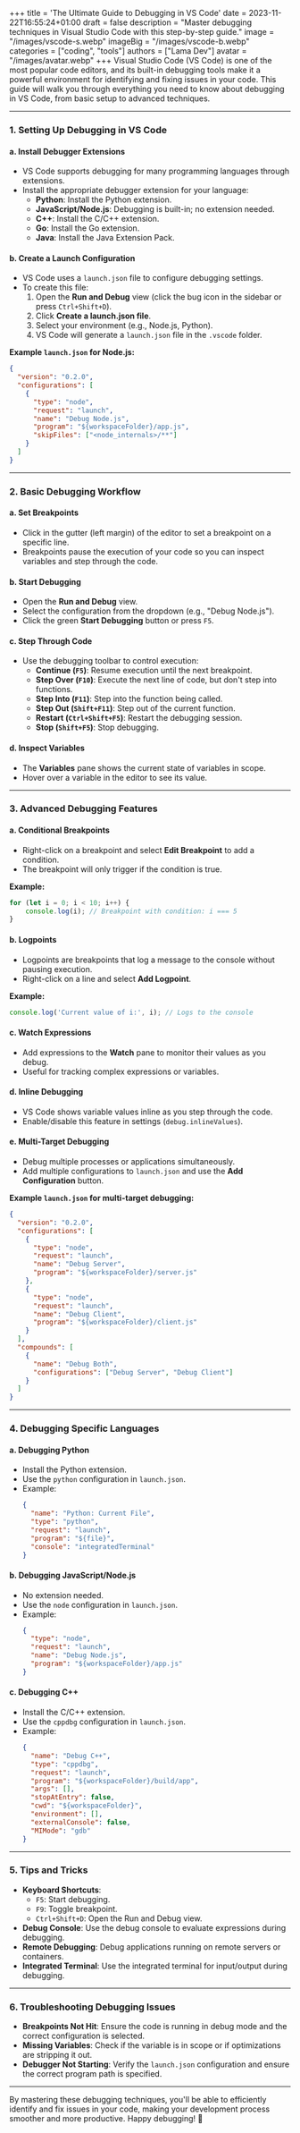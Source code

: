 +++
title = 'The Ultimate Guide to Debugging in VS Code'
date = 2023-11-22T16:55:24+01:00
draft = false
description = "Master debugging techniques in Visual Studio Code with this step-by-step guide."
image = "/images/vscode-s.webp"
imageBig = "/images/vscode-b.webp"
categories = ["coding", "tools"]
authors = ["Lama Dev"]
avatar = "/images/avatar.webp"
+++
Visual Studio Code (VS Code) is one of the most popular code editors, and its built-in debugging tools make it a powerful environment for identifying and fixing issues in your code. This guide will walk you through everything you need to know about debugging in VS Code, from basic setup to advanced techniques.

---

### 1. **Setting Up Debugging in VS Code**
   #### a. **Install Debugger Extensions**
   - VS Code supports debugging for many programming languages through extensions.
   - Install the appropriate debugger extension for your language:
     - **Python**: Install the Python extension.
     - **JavaScript/Node.js**: Debugging is built-in; no extension needed.
     - **C++**: Install the C/C++ extension.
     - **Go**: Install the Go extension.
     - **Java**: Install the Java Extension Pack.

   #### b. **Create a Launch Configuration**
   - VS Code uses a `launch.json` file to configure debugging settings.
   - To create this file:
     1. Open the **Run and Debug** view (click the bug icon in the sidebar or press `Ctrl+Shift+D`).
     2. Click **Create a launch.json file**.
     3. Select your environment (e.g., Node.js, Python).
     4. VS Code will generate a `launch.json` file in the `.vscode` folder.

   **Example `launch.json` for Node.js:**
   ```json
   {
     "version": "0.2.0",
     "configurations": [
       {
         "type": "node",
         "request": "launch",
         "name": "Debug Node.js",
         "program": "${workspaceFolder}/app.js",
         "skipFiles": ["<node_internals>/**"]
       }
     ]
   }
   ```

---

### 2. **Basic Debugging Workflow**
   #### a. **Set Breakpoints**
   - Click in the gutter (left margin) of the editor to set a breakpoint on a specific line.
   - Breakpoints pause the execution of your code so you can inspect variables and step through the code.

   #### b. **Start Debugging**
   - Open the **Run and Debug** view.
   - Select the configuration from the dropdown (e.g., "Debug Node.js").
   - Click the green **Start Debugging** button or press `F5`.

   #### c. **Step Through Code**
   - Use the debugging toolbar to control execution:
     - **Continue (`F5`)**: Resume execution until the next breakpoint.
     - **Step Over (`F10`)**: Execute the next line of code, but don't step into functions.
     - **Step Into (`F11`)**: Step into the function being called.
     - **Step Out (`Shift+F11`)**: Step out of the current function.
     - **Restart (`Ctrl+Shift+F5`)**: Restart the debugging session.
     - **Stop (`Shift+F5`)**: Stop debugging.

   #### d. **Inspect Variables**
   - The **Variables** pane shows the current state of variables in scope.
   - Hover over a variable in the editor to see its value.

---

### 3. **Advanced Debugging Features**
   #### a. **Conditional Breakpoints**
   - Right-click on a breakpoint and select **Edit Breakpoint** to add a condition.
   - The breakpoint will only trigger if the condition is true.

   **Example:**
   ```javascript
   for (let i = 0; i < 10; i++) {
       console.log(i); // Breakpoint with condition: i === 5
   }
   ```

   #### b. **Logpoints**
   - Logpoints are breakpoints that log a message to the console without pausing execution.
   - Right-click on a line and select **Add Logpoint**.

   **Example:**
   ```javascript
   console.log('Current value of i:', i); // Logs to the console
   ```

   #### c. **Watch Expressions**
   - Add expressions to the **Watch** pane to monitor their values as you debug.
   - Useful for tracking complex expressions or variables.

   #### d. **Inline Debugging**
   - VS Code shows variable values inline as you step through the code.
   - Enable/disable this feature in settings (`debug.inlineValues`).

   #### e. **Multi-Target Debugging**
   - Debug multiple processes or applications simultaneously.
   - Add multiple configurations to `launch.json` and use the **Add Configuration** button.

   **Example `launch.json` for multi-target debugging:**
   ```json
   {
     "version": "0.2.0",
     "configurations": [
       {
         "type": "node",
         "request": "launch",
         "name": "Debug Server",
         "program": "${workspaceFolder}/server.js"
       },
       {
         "type": "node",
         "request": "launch",
         "name": "Debug Client",
         "program": "${workspaceFolder}/client.js"
       }
     ],
     "compounds": [
       {
         "name": "Debug Both",
         "configurations": ["Debug Server", "Debug Client"]
       }
     ]
   }
   ```

---

### 4. **Debugging Specific Languages**
   #### a. **Debugging Python**
   - Install the Python extension.
   - Use the `python` configuration in `launch.json`.
   - Example:
     ```json
     {
       "name": "Python: Current File",
       "type": "python",
       "request": "launch",
       "program": "${file}",
       "console": "integratedTerminal"
     }
     ```

   #### b. **Debugging JavaScript/Node.js**
   - No extension needed.
   - Use the `node` configuration in `launch.json`.
   - Example:
     ```json
     {
       "type": "node",
       "request": "launch",
       "name": "Debug Node.js",
       "program": "${workspaceFolder}/app.js"
     }
     ```

   #### c. **Debugging C++**
   - Install the C/C++ extension.
   - Use the `cppdbg` configuration in `launch.json`.
   - Example:
     ```json
     {
       "name": "Debug C++",
       "type": "cppdbg",
       "request": "launch",
       "program": "${workspaceFolder}/build/app",
       "args": [],
       "stopAtEntry": false,
       "cwd": "${workspaceFolder}",
       "environment": [],
       "externalConsole": false,
       "MIMode": "gdb"
     }
     ```

---

### 5. **Tips and Tricks**
   - **Keyboard Shortcuts**:
     - `F5`: Start debugging.
     - `F9`: Toggle breakpoint.
     - `Ctrl+Shift+D`: Open the Run and Debug view.
   - **Debug Console**: Use the debug console to evaluate expressions during debugging.
   - **Remote Debugging**: Debug applications running on remote servers or containers.
   - **Integrated Terminal**: Use the integrated terminal for input/output during debugging.

---

### 6. **Troubleshooting Debugging Issues**
   - **Breakpoints Not Hit**: Ensure the code is running in debug mode and the correct configuration is selected.
   - **Missing Variables**: Check if the variable is in scope or if optimizations are stripping it out.
   - **Debugger Not Starting**: Verify the `launch.json` configuration and ensure the correct program path is specified.

---

By mastering these debugging techniques, you'll be able to efficiently identify and fix issues in your code, making your development process smoother and more productive. Happy debugging! 🚀
